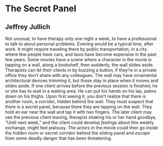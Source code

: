 # The Secret Panel
## Jeffrey Jullich
Not unusual, to have therapy only one night a week,
to have a professional to talk to about personal problems.
Evening would be a typical time, after work. It might
require traveling there by public transportation, in a city
where few people have cars, and taxis have become
expensive in the past few years. Some movies have a scene
where a character in the movie is tapping on a wall, along
a bookshelf, then suddenly, the wall slides aside. Therapists
can let their clients in by buzzing a button, if they’re in a
private office they don’t share with any colleagues. The wall
may have ornamental architectural devices trimming it,
but those stay in place when it moves and slides aside.
If one client arrives before the previous session is finished,
he or she has to wait in a waiting area. He can put his hands
on his lap, palms down on his thighs. Upon first seeing it,
you don’t realize that there is another room, a corridor,
hidden behind the wall. They must suspect that there is
a secret panel, because there they are tapping on the wall.
They hold an ear near the wall and tap it with two fingers.
The later client may see the previous client leaving, therapist
shaking his or her hand goodbye, “Until next week,” and
the client could develop _feelings_ about this weekly exchange,
might feel jealousy. The actors in the movie could then go _inside_
the hidden room or secret corridor behind the sliding panel
and _escape_ from some deadly danger that has been threatening.